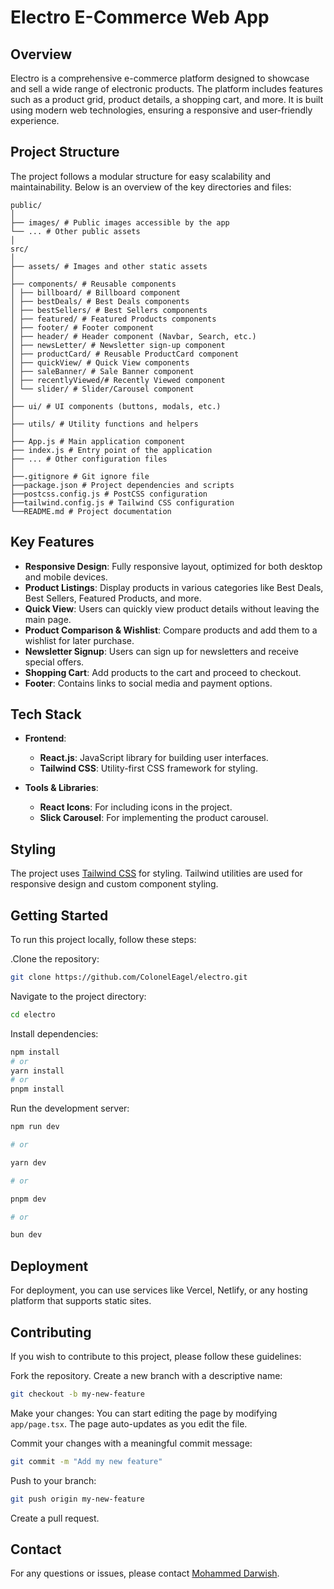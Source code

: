 # Electro E-Commerce Web App

## Overview

Electro is a comprehensive e-commerce platform designed to showcase and sell a wide range of electronic products. The platform includes features such as a product grid, product details, a shopping cart, and more. It is built using modern web technologies, ensuring a responsive and user-friendly experience.

## Project Structure

The project follows a modular structure for easy scalability and maintainability. Below is an overview of the key directories and files:

```plaintext
public/
│
├── images/ # Public images accessible by the app
└── ... # Other public assets
│
src/
│
├── assets/ # Images and other static assets
│
├── components/ # Reusable components
│ ├── billboard/ # Billboard component
│ ├── bestDeals/ # Best Deals components
│ ├── bestSellers/ # Best Sellers components
│ ├── featured/ # Featured Products components
│ ├── footer/ # Footer component
│ ├── header/ # Header component (Navbar, Search, etc.)
│ ├── newsLetter/ # Newsletter sign-up component
│ ├── productCard/ # Reusable ProductCard component
│ ├── quickView/ # Quick View components
│ ├── saleBanner/ # Sale Banner component
│ ├── recentlyViewed/# Recently Viewed component
│ └── slider/ # Slider/Carousel component
│
├── ui/ # UI components (buttons, modals, etc.)
│
├── utils/ # Utility functions and helpers
│
├── App.js # Main application component
├── index.js # Entry point of the application
├── ... # Other configuration files
│
├──.gitignore # Git ignore file
├──package.json # Project dependencies and scripts
├──postcss.config.js # PostCSS configuration
├──tailwind.config.js # Tailwind CSS configuration
└──README.md # Project documentation
```

## Key Features

- **Responsive Design**: Fully responsive layout, optimized for both desktop and mobile devices.
- **Product Listings**: Display products in various categories like Best Deals, Best Sellers, Featured Products, and more.
- **Quick View**: Users can quickly view product details without leaving the main page.
- **Product Comparison & Wishlist**: Compare products and add them to a wishlist for later purchase.
- **Newsletter Signup**: Users can sign up for newsletters and receive special offers.
- **Shopping Cart**: Add products to the cart and proceed to checkout.
- **Footer**: Contains links to social media and payment options.

## Tech Stack

- **Frontend**:

  - **React.js**: JavaScript library for building user interfaces.
  - **Tailwind CSS**: Utility-first CSS framework for styling.

- **Tools & Libraries**:
  - **React Icons**: For including icons in the project.
  - **Slick Carousel**: For implementing the product carousel.

## Styling

The project uses [Tailwind CSS](https://tailwindcss.com/) for styling. Tailwind utilities are used for responsive design and custom component styling.

## Getting Started

To run this project locally, follow these steps:

.Clone the repository:

```bash
git clone https://github.com/ColonelEagel/electro.git
```

Navigate to the project directory:

```bash
cd electro
```

Install dependencies:

```bash
npm install
# or
yarn install
# or
pnpm install
```

Run the development server:

```bash
npm run dev

# or

yarn dev

# or

pnpm dev

# or

bun dev

```

## Deployment

For deployment, you can use services like Vercel, Netlify, or any hosting platform that supports static sites.

## Contributing

If you wish to contribute to this project, please follow these guidelines:

Fork the repository.
Create a new branch with a descriptive name:

```bash
git checkout -b my-new-feature
```

Make your changes:
You can start editing the page by modifying `app/page.tsx`. The page auto-updates as you edit the file.

Commit your changes with a meaningful commit message:

```bash
git commit -m "Add my new feature"
```

Push to your branch:

```bash
git push origin my-new-feature
```

Create a pull request.

## Contact

For any questions or issues, please contact [Mohammed Darwish](mailto:mohamm.d.arwesh@gmail.com).
